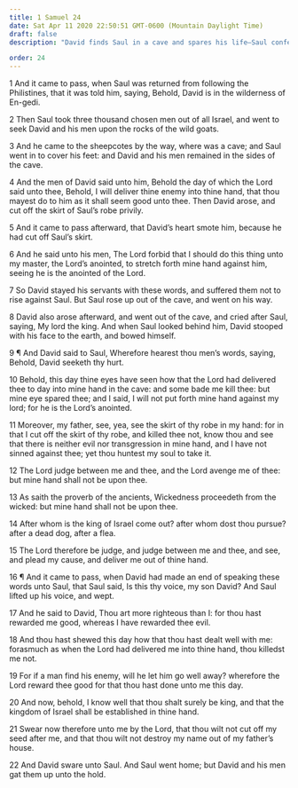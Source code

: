 ```yaml
---
title: 1 Samuel 24
date: Sat Apr 11 2020 22:50:51 GMT-0600 (Mountain Daylight Time)
draft: false
description: "David finds Saul in a cave and spares his life—Saul confesses that David is more righteous than he—David swears that he will not cut off the seed of Saul."

order: 24
---
```

    
1 And it came to pass, when Saul was returned from following the Philistines, that it was told him, saying, Behold, David is in the wilderness of En-gedi.

2 Then Saul took three thousand chosen men out of all Israel, and went to seek David and his men upon the rocks of the wild goats.

3 And he came to the sheepcotes by the way, where was a cave; and Saul went in to cover his feet: and David and his men remained in the sides of the cave.

4 And the men of David said unto him, Behold the day of which the Lord said unto thee, Behold, I will deliver thine enemy into thine hand, that thou mayest do to him as it shall seem good unto thee. Then David arose, and cut off the skirt of Saul’s robe privily.

5 And it came to pass afterward, that David’s heart smote him, because he had cut off Saul’s skirt.

6 And he said unto his men, The Lord forbid that I should do this thing unto my master, the Lord’s anointed, to stretch forth mine hand against him, seeing he is the anointed of the Lord.

7 So David stayed his servants with these words, and suffered them not to rise against Saul. But Saul rose up out of the cave, and went on his way.

8 David also arose afterward, and went out of the cave, and cried after Saul, saying, My lord the king. And when Saul looked behind him, David stooped with his face to the earth, and bowed himself.

9 ¶ And David said to Saul, Wherefore hearest thou men’s words, saying, Behold, David seeketh thy hurt.

10 Behold, this day thine eyes have seen how that the Lord had delivered thee to day into mine hand in the cave: and some bade me kill thee: but mine eye spared thee; and I said, I will not put forth mine hand against my lord; for he is the Lord’s anointed.

11 Moreover, my father, see, yea, see the skirt of thy robe in my hand: for in that I cut off the skirt of thy robe, and killed thee not, know thou and see that there is neither evil nor transgression in mine hand, and I have not sinned against thee; yet thou huntest my soul to take it.

12 The Lord judge between me and thee, and the Lord avenge me of thee: but mine hand shall not be upon thee.

13 As saith the proverb of the ancients, Wickedness proceedeth from the wicked: but mine hand shall not be upon thee.

14 After whom is the king of Israel come out? after whom dost thou pursue? after a dead dog, after a flea.

15 The Lord therefore be judge, and judge between me and thee, and see, and plead my cause, and deliver me out of thine hand.

16 ¶ And it came to pass, when David had made an end of speaking these words unto Saul, that Saul said, Is this thy voice, my son David? And Saul lifted up his voice, and wept.

17 And he said to David, Thou art more righteous than I: for thou hast rewarded me good, whereas I have rewarded thee evil.

18 And thou hast shewed this day how that thou hast dealt well with me: forasmuch as when the Lord had delivered me into thine hand, thou killedst me not.

19 For if a man find his enemy, will he let him go well away? wherefore the Lord reward thee good for that thou hast done unto me this day.

20 And now, behold, I know well that thou shalt surely be king, and that the kingdom of Israel shall be established in thine hand.

21 Swear now therefore unto me by the Lord, that thou wilt not cut off my seed after me, and that thou wilt not destroy my name out of my father’s house.

22 And David sware unto Saul. And Saul went home; but David and his men gat them up unto the hold.
